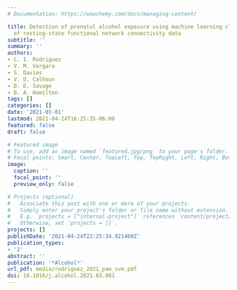 ```yaml
---
# Documentation: https://wowchemy.com/docs/managing-content/

title: Detection of prenatal alcohol exposure using machine learning classification
  of resting-state functional network connectivity data
subtitle: ''
summary: ''
authors:
- C. I. Rodriguez
- V. M. Vergara
- S. Davies
- V. D. Calhoun
- D. D. Savage
- D. A. Hamilton
tags: []
categories: []
date: '2021-01-01'
lastmod: 2021-04-24T16:25:35-06:00
featured: false
draft: false

# Featured image
# To use, add an image named `featured.jpg/png` to your page's folder.
# Focal points: Smart, Center, TopLeft, Top, TopRight, Left, Right, BottomLeft, Bottom, BottomRight.
image:
  caption: ''
  focal_point: ''
  preview_only: false

# Projects (optional).
#   Associate this post with one or more of your projects.
#   Simply enter your project's folder or file name without extension.
#   E.g. `projects = ["internal-project"]` references `content/project/deep-learning/index.md`.
#   Otherwise, set `projects = []`.
projects: []
publishDate: '2021-04-24T22:25:34.921460Z'
publication_types:
- '2'
abstract: ''
publication: '*Alcohol*'
url_pdf: media/rodriguez_2021_pae_svm.pdf
doi: 10.1016/j.alcohol.2021.03.001
---
```

<!--
### Summary:
In this project, we were interested in learning whether or not a machine learning technique could be used to discriminate between brain connectivity patterns associated with prenatal alcohol exposure from those of controls as potential way to non-invasively detect prenatal alcohol exposure. We found that a quadratic support vector machine learning kernel was the most accurate (80%) in correctly classifying brain connectivity patterns associated with prenatal alcohol expsosure. This research suggests that this approach may yield viable non-invasive diagnostic methods for fetal alcohol spectrum disorder with future refinements of the technique.
-->